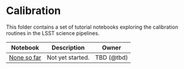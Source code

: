 # Calibration

This folder contains a set of tutorial notebooks exploring the calibration routines in the LSST science pipelines.

| Notebook   | Description  | Owner  |
|---|---|---|
| [None so far]() | Not yet started. | TBD (@tbd) |
